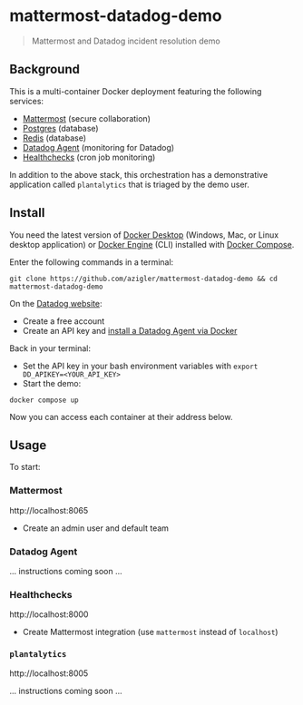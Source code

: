 # mattermost-datadog-demo

> Mattermost and Datadog incident resolution demo

## Background

This is a multi-container Docker deployment featuring the following services:

- [Mattermost](https://mattermost.com/) (secure collaboration)
- [Postgres](https://hub.docker.com/_/postgres) (database)
- [Redis](https://hub.docker.com/_/redis) (database)
- [Datadog Agent](https://hub.docker.com/r/datadog/agent) (monitoring for Datadog)
- [Healthchecks](https://hub.docker.com/r/linuxserver/healthchecks) (cron job monitoring)

In addition to the above stack, this orchestration has a demonstrative application called `plantalytics` that is triaged by the demo user.

## Install

You need the latest version of [Docker Desktop](https://docs.docker.com/desktop/) (Windows, Mac, or Linux desktop application) or [Docker Engine](https://docs.docker.com/engine/) (CLI) installed with [Docker Compose](https://docs.docker.com/compose/).

Enter the following commands in a terminal:

```
git clone https://github.com/azigler/mattermost-datadog-demo && cd mattermost-datadog-demo
```

On the [Datadog website](https://app.datadoghq.com/):

- Create a free account
- Create an API key and [install a Datadog Agent via Docker](https://app.datadoghq.com/account/settings#agent/docker)

Back in your terminal:

- Set the API key in your bash environment variables with `export DD_APIKEY=<YOUR_API_KEY>`
- Start the demo:

```
docker compose up
```

Now you can access each container at their address below.

## Usage

To start:

### Mattermost

http://localhost:8065

- Create an admin user and default team

### Datadog Agent

... instructions coming soon ...

### Healthchecks

http://localhost:8000

- Create Mattermost integration (use `mattermost` instead of `localhost`)

### `plantalytics`

http://localhost:8005

... instructions coming soon ...
